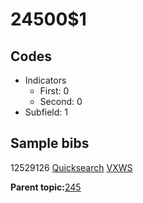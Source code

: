 # 24500$1

## Codes

-   Indicators
    -   First: 0
    -   Second: 0
-   Subfield: 1

## Sample bibs

12529126 [Quicksearch](https://search.library.yale.edu/catalog/12529126) [VXWS](http://prodorbis.library.yale.edu:7014/vxws/GetHoldingsService?bibId=12529126)

**Parent topic:**[245](../../tags/245/245.md)

